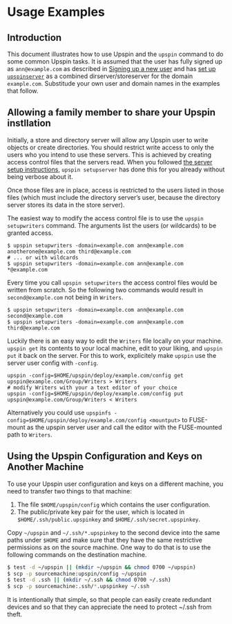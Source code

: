 # Usage Examples

## Introduction

This document illustrates how to use Upspin and the `upspin` command to do some
common Upspin tasks.
It is assumed that the user has fully signed up as `ann@example.com` as
described in [Signing up a new user](/doc/signup.md) and has [set up
`upspinserver`](/doc/server_setup.md) as a combined dirserver/storeserver for
the domain `example.com`.
Substitude your own user and domain names in the examples that follow.

## Allowing a family member to share your Upspin instllation

Initially, a store and directory server will allow any Upspin user to write
objects or create directories.
You should restrict write access to only the users who you intend to use these
servers.
This is achieved by creating access control files that the servers read.
When you followed [the server setup instructions](/doc/server_setup_md),
`upspin setupserver` has done this for you already without being verbose about
it.

Once those files are in place, access is restricted to the users listed in
those files (which must include the directory server’s user, because the
directory server stores its data in the store server).

The easiest way to modify the access control file is to use the `upspin
setupwriters` command. The arguments list the users (or wildcards) to be
granted access.

```
$ upspin setupwriters -domain=example.com ann@example.com anotherone@example.com third@example.com
# ... or with wildcards
$ upspin setupwriters -domain=example.com ann@example.com *@example.com
```

Every time you call `upspin setupwriters` the access control files would be
written from scratch.
So the following two commands would result in `second@example.com` not being in
`Writers`.

```
$ upspin setupwriters -domain=example.com ann@example.com second@example.com
$ upspin setupwriters -domain=example.com ann@example.com third@example.com
```

Luckily there is an easy way to edit the `Writers` file locally on your
machine.
`upspin get` its contents to your local machine, edit to your liking, and
`upspin put` it back on the server.
For this to work, explicitely make `upspin` use the server user config with
`-config`.

```
upspin -config=$HOME/upspin/deploy/example.com/config get upspin@example.com/Group/Writers > Writers
# modify Writers with your a text editor of your choice
upspin -config=$HOME/upspin/deploy/example.com/config put upspin@example.com/Group/Writers < Writers
```

Alternatively you could use `upspinfs
-config=$HOME/upspin/deploy/example.com/config <mountput>` to FUSE-mount as the
upspin server user and call the editor with the FUSE-mounted path to `Writers`.

## Using the Upspin Configuration and Keys on Another Machine

To use your Upspin user configuration and keys on a different machine, you need
to transfer two things to that machine:

1. The file `$HOME/upspin/config` which contains the user configuration.
2. The public/private key pair for the user, which is located in
   `$HOME/.ssh/public.upspinkey` and `$HOME/.ssh/secret.upspinkey`.

Copy `~/upspin` and `~/.ssh/*.upspinkey` to the second device into the same
paths under `$HOME` and make sure that they have the same restrictive
permissions as on the source machine.
One way to do that is to use the following commands on the destination machine.

```bash
$ test -d ~/upspin || (mkdir ~/upspin && chmod 0700 ~/upspin)
$ scp -p sourcemachine:upspin/config ~/upspin
$ test -d .ssh || (mkdir ~/.ssh && chmod 0700 ~/.ssh)
$ scp -p sourcemachine:.ssh/*.upspinkey ~/.ssh
```

It is intentionally that simple, so that people can easily create redundant
devices and so that they can appreciate the need to protect ~/.ssh
from theft.

